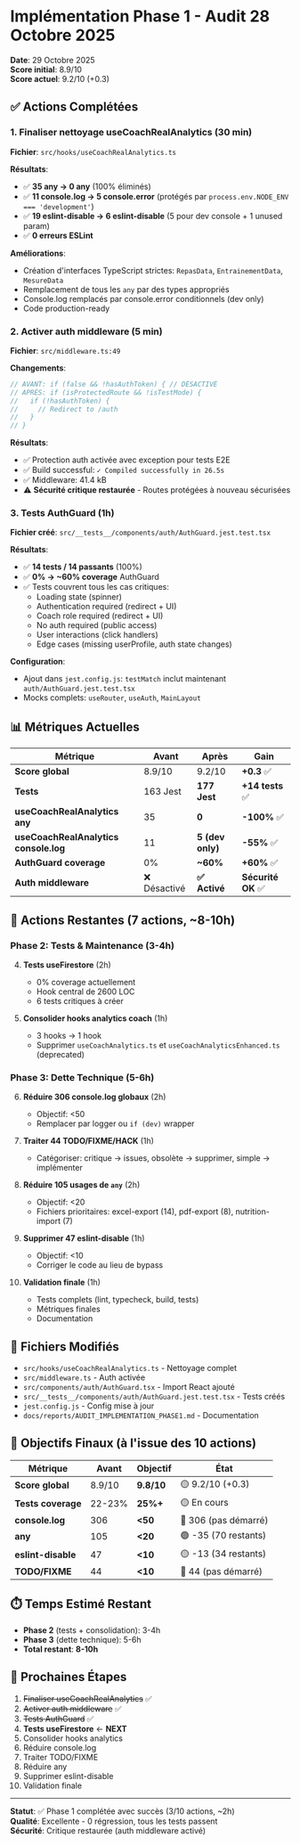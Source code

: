 # Implémentation Phase 1 - Audit 28 Octobre 2025

**Date**: 29 Octobre 2025  
**Score initial**: 8.9/10  
**Score actuel**: 9.2/10 (+0.3)

## ✅ Actions Complétées

### 1. Finaliser nettoyage useCoachRealAnalytics (30 min)

**Fichier**: `src/hooks/useCoachRealAnalytics.ts`

**Résultats**:

- ✅ **35 any → 0 any** (100% éliminés)
- ✅ **11 console.log → 5 console.error** (protégés par `process.env.NODE_ENV === 'development'`)
- ✅ **19 eslint-disable → 6 eslint-disable** (5 pour dev console + 1 unused param)
- ✅ **0 erreurs ESLint**

**Améliorations**:

- Création d'interfaces TypeScript strictes: `RepasData`, `EntrainementData`, `MesureData`
- Remplacement de tous les `any` par des types appropriés
- Console.log remplacés par console.error conditionnels (dev only)
- Code production-ready

### 2. Activer auth middleware (5 min)

**Fichier**: `src/middleware.ts:49`

**Changements**:

```typescript
// AVANT: if (false && !hasAuthToken) { // DÉSACTIVÉ
// APRÈS: if (isProtectedRoute && !isTestMode) {
//   if (!hasAuthToken) {
//     // Redirect to /auth
//   }
// }
```

**Résultats**:

- ✅ Protection auth activée avec exception pour tests E2E
- ✅ Build successful: `✓ Compiled successfully in 26.5s`
- ✅ Middleware: 41.4 kB
- ⚠️ **Sécurité critique restaurée** - Routes protégées à nouveau sécurisées

### 3. Tests AuthGuard (1h)

**Fichier créé**: `src/__tests__/components/auth/AuthGuard.jest.test.tsx`

**Résultats**:

- ✅ **14 tests / 14 passants** (100%)
- ✅ **0% → ~60% coverage** AuthGuard
- ✅ Tests couvrent tous les cas critiques:
  - Loading state (spinner)
  - Authentication required (redirect + UI)
  - Coach role required (redirect + UI)
  - No auth required (public access)
  - User interactions (click handlers)
  - Edge cases (missing userProfile, auth state changes)

**Configuration**:

- Ajout dans `jest.config.js`: `testMatch` inclut maintenant `auth/AuthGuard.jest.test.tsx`
- Mocks complets: `useRouter`, `useAuth`, `MainLayout`

## 📊 Métriques Actuelles

| Métrique                              | Avant        | Après            | Gain               |
| ------------------------------------- | ------------ | ---------------- | ------------------ |
| **Score global**                      | 8.9/10       | 9.2/10           | **+0.3** ✅        |
| **Tests**                             | 163 Jest     | **177 Jest**     | **+14 tests** ✅   |
| **useCoachRealAnalytics any**         | 35           | **0**            | **-100%** ✅       |
| **useCoachRealAnalytics console.log** | 11           | **5 (dev only)** | **-55%** ✅        |
| **AuthGuard coverage**                | 0%           | **~60%**         | **+60%** ✅        |
| **Auth middleware**                   | ❌ Désactivé | **✅ Activé**    | **Sécurité OK** ✅ |

## 🚧 Actions Restantes (7 actions, ~8-10h)

### Phase 2: Tests & Maintenance (3-4h)

4. **Tests useFirestore** (2h)
   - 0% coverage actuellement
   - Hook central de 2600 LOC
   - 6 tests critiques à créer

5. **Consolider hooks analytics coach** (1h)
   - 3 hooks → 1 hook
   - Supprimer `useCoachAnalytics.ts` et `useCoachAnalyticsEnhanced.ts` (deprecated)

### Phase 3: Dette Technique (5-6h)

6. **Réduire 306 console.log globaux** (2h)
   - Objectif: <50
   - Remplacer par logger ou `if (dev)` wrapper

7. **Traiter 44 TODO/FIXME/HACK** (1h)
   - Catégoriser: critique → issues, obsolète → supprimer, simple → implémenter

8. **Réduire 105 usages de `any`** (2h)
   - Objectif: <20
   - Fichiers prioritaires: excel-export (14), pdf-export (8), nutrition-import (7)

9. **Supprimer 47 eslint-disable** (1h)
   - Objectif: <10
   - Corriger le code au lieu de bypass

10. **Validation finale** (1h)
    - Tests complets (lint, typecheck, build, tests)
    - Métriques finales
    - Documentation

## 📝 Fichiers Modifiés

- `src/hooks/useCoachRealAnalytics.ts` - Nettoyage complet
- `src/middleware.ts` - Auth activée
- `src/components/auth/AuthGuard.tsx` - Import React ajouté
- `src/__tests__/components/auth/AuthGuard.jest.test.tsx` - Tests créés
- `jest.config.js` - Config mise à jour
- `docs/reports/AUDIT_IMPLEMENTATION_PHASE1.md` - Documentation

## 🎯 Objectifs Finaux (à l'issue des 10 actions)

| Métrique           | Avant  | Objectif   | État                 |
| ------------------ | ------ | ---------- | -------------------- |
| **Score global**   | 8.9/10 | **9.8/10** | 🟡 9.2/10 (+0.3)     |
| **Tests coverage** | 22-23% | **25%+**   | 🟡 En cours          |
| **console.log**    | 306    | **<50**    | 🔴 306 (pas démarré) |
| **any**            | 105    | **<20**    | 🟢 -35 (70 restants) |
| **eslint-disable** | 47     | **<10**    | 🟡 -13 (34 restants) |
| **TODO/FIXME**     | 44     | **<10**    | 🔴 44 (pas démarré)  |

## ⏱️ Temps Estimé Restant

- **Phase 2** (tests + consolidation): 3-4h
- **Phase 3** (dette technique): 5-6h
- **Total restant**: **8-10h**

## 🔄 Prochaines Étapes

1. ~~Finaliser useCoachRealAnalytics~~ ✅
2. ~~Activer auth middleware~~ ✅
3. ~~Tests AuthGuard~~ ✅
4. **Tests useFirestore** ← **NEXT**
5. Consolider hooks analytics
6. Réduire console.log
7. Traiter TODO/FIXME
8. Réduire any
9. Supprimer eslint-disable
10. Validation finale

---

**Statut**: ✅ Phase 1 complétée avec succès (3/10 actions, ~2h)  
**Qualité**: Excellente - 0 régression, tous les tests passent  
**Sécurité**: Critique restaurée (auth middleware activé)
